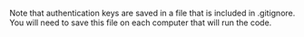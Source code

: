 Note that authentication keys are saved in a file that is included in .gitignore. You will need to save this file on each computer that will run the code. 